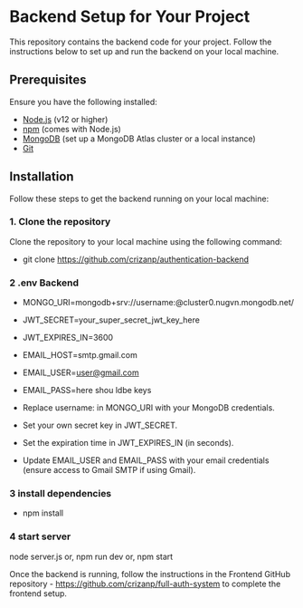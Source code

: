 # Backend Setup for Your Project

This repository contains the backend code for your project. Follow the instructions below to set up and run the backend on your local machine.

## Prerequisites

Ensure you have the following installed:
- [Node.js](https://nodejs.org/) (v12 or higher)
- [npm](https://www.npmjs.com/) (comes with Node.js)
- [MongoDB](https://www.mongodb.com/cloud/atlas) (set up a MongoDB Atlas cluster or a local instance)
- [Git](https://git-scm.com/)

## Installation

Follow these steps to get the backend running on your local machine:

### 1. Clone the repository
Clone the repository to your local machine using the following command:

- git clone https://github.com/crizanp/authentication-backend

### 2 .env Backend

- MONGO_URI=mongodb+srv://username:<password>@cluster0.nugvn.mongodb.net/
- JWT_SECRET=your_super_secret_jwt_key_here
- JWT_EXPIRES_IN=3600
- EMAIL_HOST=smtp.gmail.com
- EMAIL_USER=user@gmail.com
- EMAIL_PASS=here shou ldbe keys

- Replace username:<password> in MONGO_URI with your MongoDB credentials.
- Set your own secret key in JWT_SECRET.
- Set the expiration time in JWT_EXPIRES_IN (in seconds).
- Update EMAIL_USER and EMAIL_PASS with your email credentials (ensure access to Gmail SMTP if using Gmail).

### 3 install dependencies

- npm install

### 4 start server

node server.js
or, npm run dev 
or, npm start

Once the backend is running, follow the instructions in the Frontend GitHub repository - https://github.com/crizanp/full-auth-system to complete the frontend setup.


